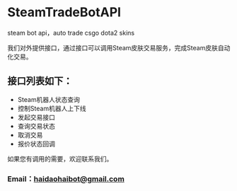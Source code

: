 # SteamTradeBotAPI
steam bot api，auto trade csgo dota2 skins

我们对外提供接口，通过接口可以调用Steam皮肤交易服务，完成Steam皮肤自动化交易。

## 接口列表如下：
- Steam机器人状态查询
- 控制Steam机器人上下线
- 发起交易接口
- 查询交易状态
- 取消交易
- 报价状态回调

如果您有调用的需要，欢迎联系我们。
### Email：haidaohaibot@gmail.com
